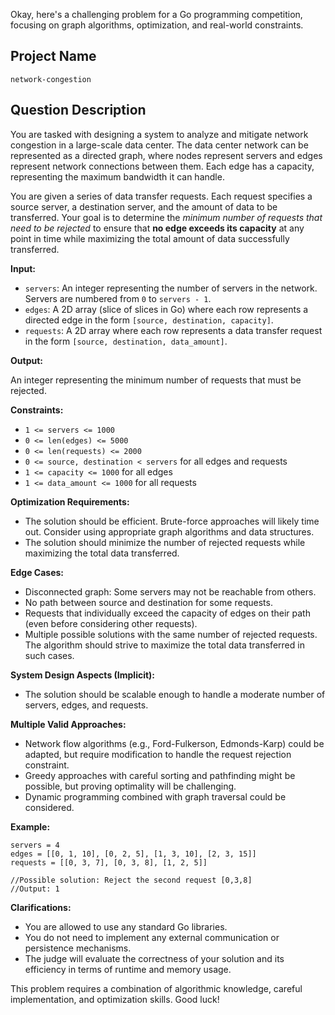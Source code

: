 Okay, here's a challenging problem for a Go programming competition, focusing on graph algorithms, optimization, and real-world constraints.

## Project Name

```
network-congestion
```

## Question Description

You are tasked with designing a system to analyze and mitigate network congestion in a large-scale data center. The data center network can be represented as a directed graph, where nodes represent servers and edges represent network connections between them.  Each edge has a capacity, representing the maximum bandwidth it can handle.

You are given a series of data transfer requests. Each request specifies a source server, a destination server, and the amount of data to be transferred.  Your goal is to determine the *minimum number of requests that need to be rejected* to ensure that **no edge exceeds its capacity** at any point in time while maximizing the total amount of data successfully transferred.

**Input:**

*   `servers`: An integer representing the number of servers in the network. Servers are numbered from `0` to `servers - 1`.
*   `edges`: A 2D array (slice of slices in Go) where each row represents a directed edge in the form `[source, destination, capacity]`.
*   `requests`: A 2D array where each row represents a data transfer request in the form `[source, destination, data_amount]`.

**Output:**

An integer representing the minimum number of requests that must be rejected.

**Constraints:**

*   `1 <= servers <= 1000`
*   `0 <= len(edges) <= 5000`
*   `0 <= len(requests) <= 2000`
*   `0 <= source, destination < servers` for all edges and requests
*   `1 <= capacity <= 1000` for all edges
*   `1 <= data_amount <= 1000` for all requests

**Optimization Requirements:**

*   The solution should be efficient. Brute-force approaches will likely time out. Consider using appropriate graph algorithms and data structures.
*   The solution should minimize the number of rejected requests while maximizing the total data transferred.

**Edge Cases:**

*   Disconnected graph:  Some servers may not be reachable from others.
*   No path between source and destination for some requests.
*   Requests that individually exceed the capacity of edges on their path (even before considering other requests).
*   Multiple possible solutions with the same number of rejected requests. The algorithm should strive to maximize the total data transferred in such cases.

**System Design Aspects (Implicit):**

*   The solution should be scalable enough to handle a moderate number of servers, edges, and requests.

**Multiple Valid Approaches:**

*   Network flow algorithms (e.g., Ford-Fulkerson, Edmonds-Karp) could be adapted, but require modification to handle the request rejection constraint.
*   Greedy approaches with careful sorting and pathfinding might be possible, but proving optimality will be challenging.
*   Dynamic programming combined with graph traversal could be considered.

**Example:**

```
servers = 4
edges = [[0, 1, 10], [0, 2, 5], [1, 3, 10], [2, 3, 15]]
requests = [[0, 3, 7], [0, 3, 8], [1, 2, 5]]

//Possible solution: Reject the second request [0,3,8]
//Output: 1
```

**Clarifications:**

*   You are allowed to use any standard Go libraries.
*   You do not need to implement any external communication or persistence mechanisms.
*   The judge will evaluate the correctness of your solution and its efficiency in terms of runtime and memory usage.

This problem requires a combination of algorithmic knowledge, careful implementation, and optimization skills. Good luck!
